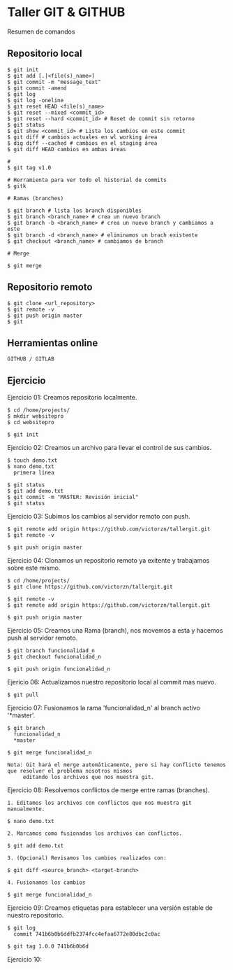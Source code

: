 Taller GIT & GITHUB
===================

Resumen de comandos

## Repositorio local

    $ git init
    $ git add [.|<file(s)_name>]
    $ git commit -m "message_text"
    $ git commit -amend
    $ git log
    $ git log -oneline
    $ git reset HEAD <file(s)_name>
    $ git reset --mixed <commit_id>
    $ git reset --hard <commit_id> # Reset de commit sin retorno
    $ git status
    $ git show <commit_id> # Lista los cambios en este commit
    $ git diff # cambios actuales en wl working área
    $ dig diff --cached # cambios en el staging área
    $ git diff HEAD cambios en ambas áreas

    #
    $ git tag v1.0

    # Herramienta para ver todo el historial de commits
    $ gitk

    # Ramas (branches)

    $ git branch # lista los branch disponibles
    $ git branch <branch_name> # crea un nuevo branch
    $ git branch -b <branch_name> # crea un nuevo branch y cambiamos a este
    $ git branch -d <branch_name> # eliminamos un brach existente
    $ git checkout <branch_name> # cambiamos de branch

    # Merge

    $ git merge

## Repositorio remoto

    $ git clone <url_repository>
    $ git remote -v
    $ git push origin master
    $ git

## Herramientas online

    GITHUB / GITLAB


## Ejercicio


Ejercicio 01: Creamos repositorio localmente.

    $ cd /home/projects/
    $ mkdir websitepro
    $ cd websitepro

    $ git init

Ejercicio 02: Creamos un archivo para llevar el control de sus cambios.

    $ touch demo.txt
    $ nano demo.txt
      primera línea

    $ git status
    $ git add demo.txt
    $ git commit -m "MASTER: Revisión inicial"
    $ git status

Ejercicio 03: Subimos los cambios al servidor remoto con push.

    $ git remote add origin https://github.com/victorzn/tallergit.git
    $ git remote -v

    $ git push origin master


Ejercicio 04: Clonamos un repositorio remoto ya exitente y trabajamos sobre este mismo.

    $ cd /home/projects/
    $ git clone https://github.com/victorzn/tallergit.git

    $ git remote -v
    $ git remote add origin https://github.com/victorzn/tallergit.git
    
    $ git push origin master

    
Ejercicio 05: Creamos una Rama (branch), nos movemos a esta y hacemos push al servidor remoto.

    $ git branch funcionalidad_n
    $ git checkout funcionalidad_n

    $ git push origin funcionalidad_n


Ejericio 06: Actualizamos nuestro repositorio local al commit mas nuevo.

    $ git pull


Ejercicio 07: Fusionamos la rama 'funcionalidad_n' al branch activo '*master'.

    $ git branch
      funcionalidad_n
      *master

    $ git merge funcionalidad_n

    Nota: Git hará el merge automáticamente, pero si hay conflicto tenemos que resolver el problema nosotros mismos
         editando los archivos que nos muestra git.


Ejercicio 08: Resolvemos conflictos de merge entre ramas (branches).

    1. Editamos los archivos con conflictos que nos muestra git manualmente.
   
    $ nano demo.txt  

    2. Marcamos como fusionados los archivos con conflictos.
  
    $ git add demo.txt

    3. (Opcional) Revisamos los cambios realizados con:
   
    $ git diff <source_branch> <target-branch>

    4. Fusionamos los cambios

    $ git merge funcionalidad_n
  

Ejercicio 09: Creamos etiquetas para establecer una versión estable de nuestro repositorio.

    $ git log
      commit 741b6b0b6ddfb2374fcc4efaa6772e80dbc2c0ac

    $ git tag 1.0.0 741b6b0b6d

Ejercicio 10:

